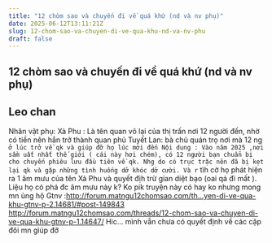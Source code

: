 ```yaml
---
title: "12 chòm sao và chuyến đi về quá khứ (nd và nv phụ)"
date: 2025-06-12T13:11:21Z
slug: 12-chom-sao-va-chuyen-di-ve-qua-khu-nd-va-nv-phu
draft: false
---
```


## 12 chòm sao và chuyến đi về quá khứ (nd và nv phụ)

## Leo chan

Nhân vật phụ:
Xà Phu : Là tên quan vô lại của thị trấn nơi 12 người đến, nhờ có tiền nên hắn trở thành quan phủ
Tuyết Lan: bà chủ quán trọ nơi mà 12 ng` ở lúc trở về qk và giúp đỡ họ lúc mới đến
Nội dung : Vào năm 2025 ,nơi sầm uất nhất thế giới ( cái này hơi chém), có 12 người bạn chuẩn bị cho chuyến phiêu lưu đầu tiên về qk. Nhg do có trục trặc nên đã bị kẹt lại qk và gặp những tình huống dở khóc dở cười. Và r` tìh cờ họ phát hiện ra 1 âm mưu của tên Xà Phu và quyết địh trừ gian diệt bạo (oai qá đi mất ). Liệu họ có phá đc âm mưu này k?
Ko pik truyện này có hay ko nhưng mong mn ủng hộ
Gtnv :http://forum.matngu12chomsao.com/th...yen-di-ve-qua-khu-gtnv-p-2.14681/#post-149843
http://forum.matngu12chomsao.com/threads/12-chom-sao-va-chuyen-di-ve-qua-khu-gtnv-p-1.14647/
Hic... mình vẫn chưa có quyết định về các cặp đôi mn giúp đỡ